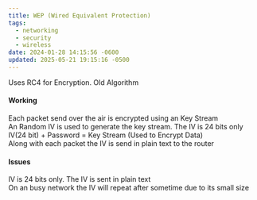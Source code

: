 ```yaml
---
title: WEP (Wired Equivalent Protection)
tags:
  - networking
  - security
  - wireless
date: 2024-01-28 14:15:56 -0600
updated: 2025-05-21 19:15:16 -0500
---
```


Uses RC4 for Encryption. Old Algorithm

#### Working  
Each packet send over the air is encrypted using an Key Stream  
An Random IV is used to generate the key stream. The IV is 24 bits only  
IV(24 bit) + Password = Key Stream (Used to Encrypt Data)  
Along with each packet the IV is send in plain text to the router

#### Issues
IV is 24 bits only. The IV is sent in plain text  
On an busy network the IV will repeat after sometime due to its small size
